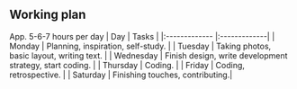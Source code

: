 ## Working plan

App. 5-6-7 hours per day
| Day | Tasks |
|:------------- |:-------------|
| Monday | Planning, inspiration, self-study. |
| Tuesday | Taking photos, basic layout, writing text. |
| Wednesday | Finish design, write development strategy, start coding. |
| Thursday | Coding. |
| Friday | Coding, retrospective. |
| Saturday | Finishing touches, contributing.|
